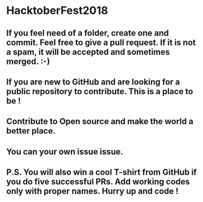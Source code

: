 
# HacktoberFest2018
## If you feel need of a folder, create one and commit. Feel free to give a pull request. If it is not a spam, it will be accepted and sometimes merged. :-)
## If you are new to GitHub and are looking for a public repository to contribute. This is a place to be !
## Contribute to Open source and make the world a better place.
## You can your own issue issue.
## P.S. You will also win a cool T-shirt from GitHub if you do five successful PRs. Add working codes only with proper names. Hurry up and code !

